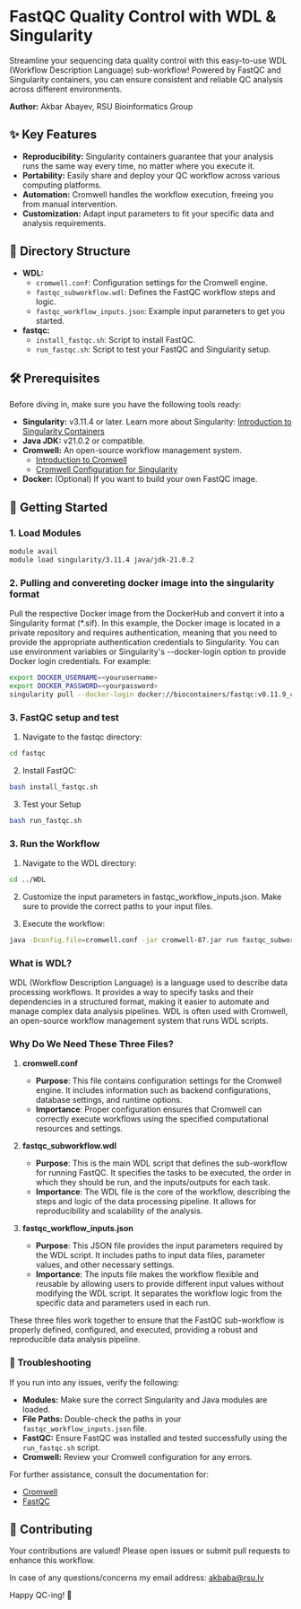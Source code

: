 # FastQC Quality Control with WDL & Singularity 

Streamline your sequencing data quality control with this easy-to-use WDL (Workflow Description Language) sub-workflow! Powered by FastQC and Singularity containers, you can ensure consistent and reliable QC analysis across different environments.

**Author:** Akbar Abayev, RSU Bioinformatics Group

## ✨ Key Features

* **Reproducibility:** Singularity containers guarantee that your analysis runs the same way every time, no matter where you execute it.
* **Portability:** Easily share and deploy your QC workflow across various computing platforms.
* **Automation:** Cromwell handles the workflow execution, freeing you from manual intervention.
* **Customization:** Adapt input parameters to fit your specific data and analysis requirements.

## 📁 Directory Structure

*   **WDL:**
    *   `cromwell.conf`: Configuration settings for the Cromwell engine.
    *   `fastqc_subworkflow.wdl`: Defines the FastQC workflow steps and logic.
    *   `fastqc_workflow_inputs.json`: Example input parameters to get you started.
*   **fastqc:**
    *   `install_fastqc.sh`: Script to install FastQC.
    *   `run_fastqc.sh`: Script to test your FastQC and Singularity setup.

## 🛠️ Prerequisites

Before diving in, make sure you have the following tools ready:

*   **Singularity:** v3.11.4 or later. Learn more about Singularity: [Introduction to Singularity Containers](https://bioinformaticsworkbook.org/Appendix/HPC/Containers/Intro_Singularity.html#gsc.tab=0)
*   **Java JDK:** v21.0.2 or compatible.
*   **Cromwell:** An open-source workflow management system. 
    *   [Introduction to Cromwell](https://cromwell.readthedocs.io/en/stable/tutorials/FiveMinuteIntro/)
    *   [Cromwell Configuration for Singularity](https://cromwell.readthedocs.io/en/stable/getting_started/#using-singularity)
*   **Docker:** (Optional) If you want to build your own FastQC image.

## 🚀 Getting Started

### 1. Load Modules

```bash
module avail
module load singularity/3.11.4 java/jdk-21.0.2
```

### 2. Pulling and convereting docker image into the singularity format

Pull the respective Docker image from the DockerHub and convert it into a Singularity format (*.sif). In this example, the Docker image is located in a private repository and requires authentication, meaning that you need to provide the appropriate authentication credentials to Singularity. You can use environment variables or Singularity's --docker-login option to provide Docker login credentials. For example:
```bash
export DOCKER_USERNAME=<yourusername>
export DOCKER_PASSWORD=<yourpassword> 
singularity pull --docker-login docker://biocontainers/fastqc:v0.11.9_cv8
```

### 3. FastQC setup and test

1. Navigate to the fastqc directory:
```bash
cd fastqc
```

2. Install FastQC:
```bash
bash install_fastqc.sh
```

3. Test your Setup
```bash
bash run_fastqc.sh
```

### 3. Run the Workflow

1. Navigate to the WDL directory:
```bash
cd ../WDL
```

2. Customize the input parameters in fastqc_workflow_inputs.json. Make sure to provide the correct paths to your input files.

3. Execute the workflow:
```bash
java -Dconfig.file=cromwell.conf -jar cromwell-87.jar run fastqc_subworkflow.wdl --inputs fastqc_workflow_inputs.json
```

### What is WDL?

WDL (Workflow Description Language) is a language used to describe data processing workflows. It provides a way to specify tasks and their dependencies in a structured format, making it easier to automate and manage complex data analysis pipelines. WDL is often used with Cromwell, an open-source workflow management system that runs WDL scripts.

### Why Do We Need These Three Files?

1. **cromwell.conf**
   - **Purpose**: This file contains configuration settings for the Cromwell engine. It includes information such as backend configurations, database settings, and runtime options.
   - **Importance**: Proper configuration ensures that Cromwell can correctly execute workflows using the specified computational resources and settings.

2. **fastqc_subworkflow.wdl**
   - **Purpose**: This is the main WDL script that defines the sub-workflow for running FastQC. It specifies the tasks to be executed, the order in which they should be run, and the inputs/outputs for each task.
   - **Importance**: The WDL file is the core of the workflow, describing the steps and logic of the data processing pipeline. It allows for reproducibility and scalability of the analysis.

3. **fastqc_workflow_inputs.json**
   - **Purpose**: This JSON file provides the input parameters required by the WDL script. It includes paths to input data files, parameter values, and other necessary settings.
   - **Importance**: The inputs file makes the workflow flexible and reusable by allowing users to provide different input values without modifying the WDL script. It separates the workflow logic from the specific data and parameters used in each run.

These three files work together to ensure that the FastQC sub-workflow is properly defined, configured, and executed, providing a robust and reproducible data analysis pipeline.

### 🤔 Troubleshooting

If you run into any issues, verify the following:

*   **Modules:** Make sure the correct Singularity and Java modules are loaded.
*   **File Paths:** Double-check the paths in your `fastqc_workflow_inputs.json` file.
*   **FastQC:** Ensure FastQC was installed and tested successfully using the `run_fastqc.sh` script.
*   **Cromwell:** Review your Cromwell configuration for any errors.

For further assistance, consult the documentation for:
*   [Cromwell](https://cromwell.readthedocs.io/en/stable/)
*   [FastQC](https://www.bioinformatics.babraham.ac.uk/projects/fastqc/)


## 🤝 Contributing

Your contributions are valued! Please open issues or submit pull requests to enhance this workflow.

In case of any questions/concerns my email address: akbaba@rsu.lv

Happy QC-ing! 🎉


